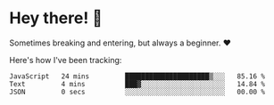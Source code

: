 # Hey there! 👋
Sometimes breaking and entering, but always a beginner. ❤️

Here's how I've been tracking:
<!--START_SECTION:waka-->

```text
JavaScript   24 mins         █████████████████████▒░░░   85.16 %
Text         4 mins          ███▓░░░░░░░░░░░░░░░░░░░░░   14.84 %
JSON         0 secs          ░░░░░░░░░░░░░░░░░░░░░░░░░   00.00 %
```

<!--END_SECTION:waka-->
